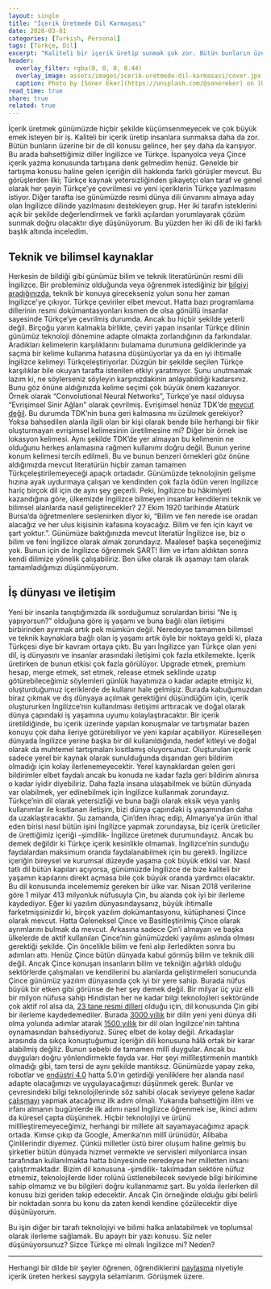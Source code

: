 ```yaml
---
layout: single
title: "İçerik Üretmede Dil Karmaşası"
date: 2020-03-01
categories: [Turkish, Personal]
tags: [Türkçe, Dil]
excerpt: "Kaliteli bir içerik üretip sunmak çok zor. Bütün bunların üzerine bir de dil konusu gelince, her şey daha da karışıyor."
header:
  overlay_filter: rgba(0, 0, 0, 0.44)
  overlay_image: assets/images/icerik-uretmede-dil-karmasasi/cover.jpx
  caption: Photo by [Soner Eker](https://unsplash.com/@sonereker) on [Unsplash](https://unsplash.com)
read_time: true
share: true
related: true
---
```


İçerik üretmek günümüzde hiçbir şekilde küçümsenmeyecek ve çok büyük emek isteyen bir iş. Kaliteli bir içerik üretip insanlara sunmaksa daha da zor. Bütün bunların üzerine bir de dil konusu gelince, her şey daha da karışıyor. Bu arada bahsettiğimiz diller İngilizce ve Türkçe. İspanyolca veya Çince içerik yazma konusunda tartışana denk gelmedim henüz. Genelde bir tartışma konusu haline gelen içeriğin dili hakkında farklı görüşler mevcut. Bu görüşlerden ilki; Türkçe kaynak yetersizliğinden şikayetçi olan taraf ve genel olarak her şeyin Türkçe’ye çevrilmesi ve yeni içeriklerin Türkçe yazılmasını istiyor. Diğer tarafta ise günümüzde resmi dünya dili ünvanını almaya aday olan İngilizce dilinde yazılmasını destekleyen grup. Her iki tarafın isteklerini açık bir şekilde değerlendirmek ve farklı açılardan yorumlayarak çözüm sunmak doğru olacaktır diye düşünüyorum. Bu yüzden her iki dili de iki farklı başlık altında inceledim.

## Teknik ve bilimsel kaynaklar

Herkesin de bildiği gibi günümüz bilim ve teknik literatürünün resmi dili İngilizce. Bir probleminiz olduğunda veya öğrenmek istediğiniz bir [bilgiyi aradığınızda](/merak-bilgi-dikkat), teknik bir konuya girecekseniz yolun sonu her zaman İngilizce'ye çıkıyor. Türkçe çeviriler elbet mevcut. Hatta bazı programlama dillerinin resmi dokümantasyonları kısmen de olsa gönüllü insanlar sayesinde Türkçe’ye çevrilmiş durumda. Ancak bu hiçbir şekilde yeterli değil. Birçoğu yarım kalmakla birlikte, çeviri yapan insanlar Türkçe dilinin günümüz teknoloji dönemine adapte olmakta zorlandığının da farkındalar. Aradıkları kelimelerin karşılıklarını bulamama durumuna geldiklerinde ya saçma bir kelime kullanma hatasına düşünüyorlar ya da en iyi ihtimalle İngilizce kelimeyi Türkçeleştiriyorlar. Düzgün bir şekilde seçilen Türkçe karşılıklar bile okuyan tarafta istenilen etkiyi yaratmıyor. Şunu unutmamak lazım ki, ne söylerseniz söyleyin karşınızdakinin anlayabildiği kadarsınız. Bunu göz önüne aldığınızda kelime seçimi çok büyük önem kazanıyor. Örnek olarak “Convolutional Neural Networks”, Türkçe’ye nasıl olduysa “Evrişimsel Sinir Ağları” olarak çevrilmiş. Evrişimsel henüz TDK’de [mevcut değil](http://www.tdk.gov.tr/index.php?option=com_bts&arama=kelime&guid=TDK.GTS.5ad63df4d412f2.36379452). Bu durumda TDK’nin buna geri kalmasına mı üzülmek gerekiyor? Yoksa bahsedilen alanla ilgili olan bir kişi olarak bende bile herhangi bir fikir oluşturmayan evrişimsel kelimesinin üretilmesine mi? Diğer bir örnek ise lokasyon kelimesi. Aynı şekilde TDK’de yer almayan bu kelimenin ne olduğunu herkes anlamasına rağmen kullanımı doğru değil. Bunun yerine konum kelimesi tercih edilmeli.
Bu ve bunun benzeri örnekleri göz önüne aldığımızda mevcut literatürün hiçbir zaman tamamen Türkçeleştirilemeyeceği apaçık ortadadır. Günümüzde teknolojinin gelişme hızına ayak uydurmaya çalışan ve kendinden çok fazla ödün veren İngilizce hariç birçok dil için de aynı şey geçerli. Peki, İngilizce bu hâkimiyeti kazandığına göre, ülkemizde İngilizce bilmeyen insanlar kendilerini teknik ve bilimsel alanlarda nasıl geliştirecekler? 27 Ekim 1920 tarihinde Atatürk Bursa’da öğretmenlere seslenirken diyor ki, “Bilim ve fen nerede ise oradan alacağız ve her ulus kişisinin kafasına koyacağız. Bilim ve fen için kayıt ve şart yoktur.”. Günümüze baktığınızda mevcut literatür İngilizce ise, biz o bilim ve feni İngilizce olarak almak zorundayız. Maalesef başka seçeneğimiz yok. Bunun için de İngilizce öğrenmek ŞART! İlim ve irfanı aldıktan sonra kendi dilimize yönelik çalışabiliriz. Ben ülke olarak ilk aşamayı tam olarak tamamladığımızı düşünmüyorum.

## İş dünyası ve iletişim

Yeni bir insanla tanıştığımızda ilk sorduğumuz sorulardan birisi “Ne iş yapıyorsun?” olduğuna göre iş yaşamı ve buna bağlı olan iletişimi birbirinden ayırmak artık pek mümkün değil. Neredeyse tamamen bilimsel ve teknik kaynaklara bağlı olan iş yaşamı artık öyle bir noktaya geldi ki, plaza Türkçesi diye bir kavram ortaya çıktı. Bu yarı İngilizce yarı Türkçe olan yeni dil, iş dünyasını ve insanlar arasındaki iletişimi çok fazla etkilemekte. İçerik üretirken de bunun etkisi çok fazla görülüyor. Upgrade etmek, premium hesap, merge etmek, set etmek, release etmek seklinde uzatıp götürebileceğimiz söylemleri günlük hayatımıza o kadar adapte etmişiz ki, oluşturduğumuz içeriklerde de kullanır hale gelmişiz. Burada kabuğumuzdan biraz çıkmak ve dış dünyaya açılmak gerektiğini düşündüğüm için, içerik oluştururken İngilizce’nin kullanılması iletişimi arttıracak ve doğal olarak dünya çapındaki iş yaşamına uyumu kolaylaştıracaktır. Bir içerik üretildiğinde, bu içerik üzerinde yapılan konuşmalar ve tartışmalar bazen konuyu çok daha ileriye götürebiliyor ve yeni kapılar açabiliyor. Küreselleşen dünyada İngilizce yerine başka bir dil kullanıldığında, hedef kitleyi ve doğal olarak da muhtemel tartışmaları kısıtlamış oluyorsunuz. Oluşturulan içerik sadece yerel bir kaynak olarak sunulduğunda dışarıdan geri bildirim olmadığı için kolay ilerlenemeyecektir. Yerel kaynaklardan gelen geri bildirimler elbet faydalı ancak bu konuda ne kadar fazla geri bildirim alınırsa o kadar iyidir diyebiliriz. Daha fazla insana ulaşabilmek ve bütün dünyada var olabilmek, yer edinebilmek için İngilizce kullanmak zorundayız. Türkçe’nin dil olarak yetersizliği ve buna bağlı olarak eksik veya yanlış kullanımlar ile kısıtlanan iletişim, bizi dünya çapındaki iş yaşamından daha da uzaklaştıracaktır. Şu zamanda, Çin’den ihraç edip, Almanya’ya ürün ithal eden birisi nasıl bütün işini İngilizce yapmak zorundaysa, biz içerik üreticiler de ürettiğimiz içeriği -şimdilik- İngilizce üretmek durumundayız. Ancak bu demek değildir ki Türkçe içerik kesinlikle olmamalı. İngilizce’nin sunduğu faydalardan maksimum oranda faydalanabilmek için bu gerekli. İngilizce içeriğin bireysel ve kurumsal düzeyde yaşama çok büyük etkisi var. Nasıl tatlı dil bütün kapıları açıyorsa, günümüzde İngilizce de bize kaliteli bir yaşamın kapılarını direkt açmasa bile çok büyük oranda yardımcı olacaktır.
Bu dil konusunda incelememiz gereken bir ülke var. Nisan 2018 verilerine göre 1 milyar 413 milyonluk nüfusuyla Çin, bu alanda çok iyi bir ilerleme kaydediyor. Eğer ki yazılım dünyasındaysanız, büyük ihtimalle farketmişsinizdir ki, birçok yazılım dokümantasyonu, kütüphanesi Çince olarak mevcut. Hatta Geleneksel Çince ve Basitleştirilmiş Çince olarak ayrımlarını bulmak da mevcut. Arkasına sadece Çin’i almayan ve başka ülkelerde de aktif kullanılan Çince’nin günümüzdeki yayılımı aslında olması gerektiği şekilde. Çin öncelikle bilim ve feni alıp ilerledikten sonra bu adımları attı. Henüz Çince bütün dünyada kabul görmüş bilim ve teknik dili değil. Ancak Çince konuşan insanların bilim ve tekniğin ağırlıklı olduğu sektörlerde çalışmaları ve kendilerini bu alanlarda geliştirmeleri sonucunda Çince günümüz yazılım dünyasında çok iyi bir yere sahip. Burada nüfus büyük bir etken gibi görünse de her şey demek değil. Bir milyar üç yüz elli bir milyon nüfusa sahip Hindistan her ne kadar bilgi teknolojileri sektöründe çok aktif rol alsa da, [23 tane resmi dilleri](https://www.wikiwand.com/en/Languages_of_India) olduğu için, dil konusunda Çin gibi bir ilerleme kaydedemediler. Burada [3000 yıllık](https://ethnomed.org/culture/chinese/chinese-language-profile) bir dilin yeni yeni dünya dili olma yolunda adımlar atarak [1500 yıllık](https://www.wikiwand.com/en/History_of_English) bir dil olan İngilizce'nin tahtına oynamasından bahsediyoruz. Süreç elbet de kolay değil.
Arkadaşlar arasında da sıkça konuştuğumuz içeriğin dili konusuna hâlâ ortak bir karar alabilmiş değiliz. Bunun sebebi de tamamen millî duygular. Ancak bu duyguları doğru yönlendirmekte fayda var. Her şeyi millîleştirmenin mantıklı olmadığı gibi, tam tersi de aynı şekilde mantıksız. Günümüzde yapay zeka, robotlar ve [endüstri 4.0](/otomatiklestiremediklerimizden-misiniz) hatta 5.0’ın getirdiği yeniliklere her alanda nasıl adapte olacağımızı ve uygulayacağımızı düşünmek gerek. Bunlar ve çevresindeki bilgi teknolojilerinde söz sahibi olacak seviyeye gelene kadar [çalışmayı](/dusunce-haritasi-yontemi-ve-calisma) yapmak atacağımız ilk adım olmalı. Yukarıda bahsettiğim ililm ve irfanı almanın bugünlerde ilk adımı nasıl İngilizce öğrenmek ise, ikinci adımı da küresel çapta düşünmek. Hiçbir teknolojiyi ve ürünü millîleştiremeyeceğimiz, herhangi bir millete ait sayamayacağımız apaçık ortada. Kimse çıkıp da Google, Amerika’nın millî ürünüdür, Alibaba Çinlilerindir diyemez. Çünkü milletler üstü birer oluşum haline gelmiş bu şirketler bütün dünyada hizmet vermekte ve servisleri milyonlarca insan tarafından kullanılmakta hatta bünyesinde neredeyse her milletten insanı çalıştırmaktadır. Bizim dil konusuna -şimdilik- takılmadan sektöre nüfuz etmemiz, teknolojilerde lider rolünü üstlenebilecek seviyede bilgi birikimine sahip olmamız ve bu bilgileri doğru kullanmamız şart. Bu yolda ilerlerken dil konusu bizi geriden takip edecektir. Ancak Çin örneğinde olduğu gibi belirli bir noktadan sonra bu konu da zaten kendi kendine çözülecektir diye düşünüyorum.

Bu işin diğer bir tarafı teknolojiyi ve bilimi halka anlatabilmek ve toplumsal olarak ilerleme sağlamak. Bu apayrı bir yazı konusu. Siz neler düşünüyorsunuz? Sizce Türkçe mi olmalı İngilizce mi? Neden?

----

Herhangi bir dilde bir şeyler öğrenen, öğrendiklerini [paylaşma](/paylas-ve-mutlu-ol) niyetiyle içerik üreten herkesi saygıyla selamlarım. Görüşmek üzere.
